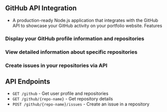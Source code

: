 ## GitHub API Integration
- A production-ready Node.js application that integrates with the GitHub API to showcase your GitHub activity on your portfolio website.
Features

### Display your GitHub profile information and repositories
### View detailed information about specific repositories
### Create issues in your repositories via API

## API Endpoints

- `GET /github` - Get user profile and repositories
- `GET /github/{repo-name}` - Get repository details
- `POST /github/{repo-name}/issues` - Create an issue in a repository
